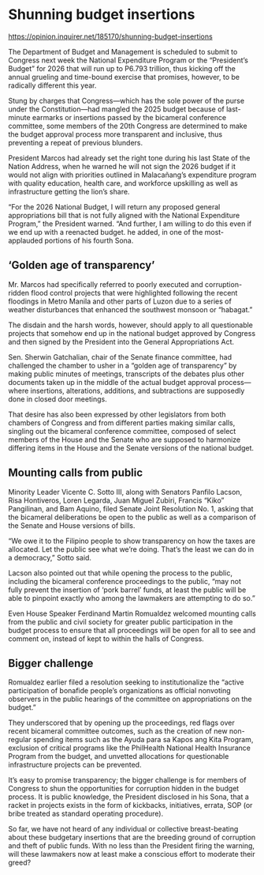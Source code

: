 # Shunning budget insertions

https://opinion.inquirer.net/185170/shunning-budget-insertions



The Department of Budget and Management is scheduled to submit to Congress next week the National Expenditure Program or the “President’s Budget” for 2026 that will run up to P6.793 trillion, thus kicking off the annual grueling and time-bound exercise that promises, however, to be radically different this year.

Stung by charges that Congress—which has the sole power of the purse under the Constitution—had mangled the 2025 budget because of last-minute earmarks or insertions passed by the bicameral conference committee, some members of the 20th Congress are determined to make the budget approval process more transparent and inclusive, thus preventing a repeat of previous blunders.

President Marcos had already set the right tone during his last State of the Nation Address, when he warned he will not sign the 2026 budget if it would not align with priorities outlined in Malacañang’s expenditure program with quality education, health care, and workforce upskilling as well as infrastructure getting the lion’s share.

“For the 2026 National Budget, I will return any proposed general appropriations bill that is not fully aligned with the National Expenditure Program,” the President warned. “And further, I am willing to do this even if we end up with a reenacted budget. he added, in one of the most-applauded portions of his fourth Sona.



##  ‘Golden age of transparency’



Mr. Marcos had specifically referred to poorly executed and corruption-ridden flood control projects that were highlighted following the recent floodings in Metro Manila and other parts of Luzon due to a series of weather disturbances that enhanced the southwest monsoon or “habagat.”

The disdain and the harsh words, however, should apply to all questionable projects that somehow end up in the national budget approved by Congress and then signed by the President into the General Appropriations Act.

Sen. Sherwin Gatchalian, chair of the Senate finance committee, had challenged the chamber to usher in a “golden age of transparency” by making public minutes of meetings, transcripts of the debates plus other documents taken up in the middle of the actual budget approval process—where insertions, alterations, additions, and subtractions are supposedly done in closed door meetings.

That desire has also been expressed by other legislators from both chambers of Congress and from different parties making similar calls, singling out the bicameral conference committee, composed of select members of the House and the Senate who are supposed to harmonize differing items in the House and the Senate versions of the national budget.



##  Mounting calls from public



Minority Leader Vicente C. Sotto III, along with Senators Panfilo Lacson, Risa Hontiveros, Loren Legarda, Juan Miguel Zubiri, Francis “Kiko” Pangilinan, and Bam Aquino, filed Senate Joint Resolution No. 1, asking that the bicameral deliberations be open to the public as well as a comparison of the Senate and House versions of bills.

“We owe it to the Filipino people to show transparency on how the taxes are allocated. Let the public see what we’re doing. That’s the least we can do in a democracy,” Sotto said.

Lacson also pointed out that while opening the process to the public, including the bicameral conference proceedings to the public, “may not fully prevent the insertion of ‘pork barrel’ funds, at least the public will be able to pinpoint exactly who among the lawmakers are attempting to do so.”

Even House Speaker Ferdinand Martin Romualdez welcomed mounting calls from the public and civil society for greater public participation in the budget process to ensure that all proceedings will be open for all to see and comment on, instead of kept to within the halls of Congress.



##  Bigger challenge



Romualdez earlier filed a resolution seeking to institutionalize the “active participation of bonafide people’s organizations as official nonvoting observers in the public hearings of the committee on appropriations on the budget.”

They underscored that by opening up the proceedings, red flags over recent bicameral committee outcomes, such as the creation of new non-regular spending items such as the Ayuda para sa Kapos ang Kita Program, exclusion of critical programs like the PhilHealth National Health Insurance Program from the budget, and unvetted allocations for questionable infrastructure projects can be prevented.

It’s easy to promise transparency; the bigger challenge is for members of Congress to shun the opportunities for corruption hidden in the budget process. It is public knowledge, the President disclosed in his Sona, that a racket in projects exists in the form of kickbacks, initiatives, errata, SOP (or bribe treated as standard operating procedure).

So far, we have not heard of any individual or collective breast-beating about these budgetary insertions that are the breeding ground of corruption and theft of public funds. With no less than the President firing the warning, will these lawmakers now at least make a conscious effort to moderate their greed?